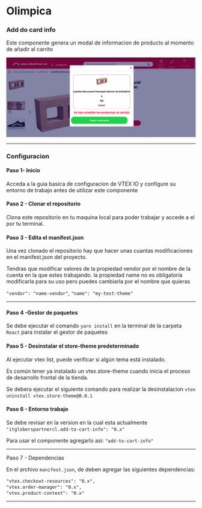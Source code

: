 # Olimpica

### Add do card info

Este componente genera un modal de informacion de producto  al momento de añadir al carrito


![](https://github.com/Andrezgrondona/itgloberspartnercl-add-to-card-info/blob/main/react/src/assets/add-to-card.png?raw=true)

----------------------
### Configuracion

#### Paso 1- Inicio
Acceda a la guia basica de configuracion de VTEX IO y configure su entorno de trabajo antes de utilizar este componente


#### Paso 2 - Clonar el repositorio
Clona este repositorio en tu maquina local para poder trabajar y accede a el por tu terminal.


#### Paso 3 - Edita el manifest.json
Una vez clonado el repositorio hay que hacer unas cuantas modificaciones en el manifest.json del proyecto.

Tendras que modificar valores de la propiedad vendor por el nombre de la cuenta en la que estes trabajando. la propiedad name no es obligatoria modificarla para su uso pero puedes cambiarla por el nombre que quieras

`"vendor": "name-vendor"`, `"name": "my-test-theme"`

--------

#### Paso 4 -Gestor de paquetes

Se debe ejecutar el comando `yarn install` en la terminal de la carpeta `React` para instalar el gestor de paquetes

#### Paso 5 - Desinstalar el store-theme predeterminado
Al ejecutar vtex list, puede verificar si algún tema está instalado.

Es común tener ya instalado un vtex.store-theme cuando inicia el proceso de desarrollo frontal de la tienda.

Se debera ejecutar el siguiente comando para realizar la desinstalacion
`vtex uninstall vtex.store-theme@0.0.1`

#### Paso 6 - Entorno trabajo

Se debe revisar en la version en la cual esta actualmente `"itgloberspartnercl.add-to-cart-info": "0.x"`

Para usar el componente agregarlo asi: `"add-to-cart-info"`

--------

Paso 7 - Dependencias

En el archivo `manifest.json`,  de deben agregar las siguientes dependencias:

	"vtex.checkout-resources": "0.x",
	"vtex.order-manager": "0.x",
	"vtex.product-context": "0.x"

---------

